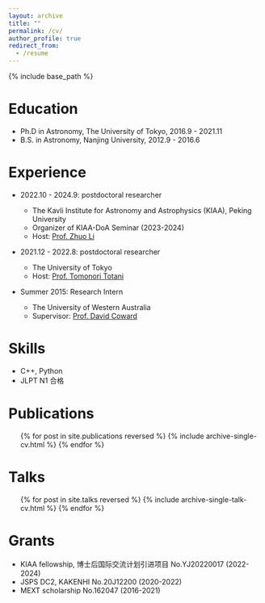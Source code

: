 ```yaml
---
layout: archive
title: ""
permalink: /cv/
author_profile: true
redirect_from:
  - /resume
---
```


{% include base_path %}

Education
======
* Ph.D in Astronomy, The University of Tokyo, 2016.9 - 2021.11
* B.S. in Astronomy, Nanjing University, 2012.9 - 2016.6

Experience
======
* 2022.10 - 2024.9: postdoctoral researcher
  * The Kavli Institute for Astronomy and Astrophysics (KIAA), Peking University
  * Organizer of KIAA-DoA Seminar (2023-2024)
  * Host: [Prof. Zhuo Li](https://kiaa.pku.edu.cn/info/1010/2662.htm)

* 2021.12 - 2022.8: postdoctoral researcher
  * The University of Tokyo
  * Host: [Prof. Tomonori Totani](https://sites.google.com/view/tomonori-totani-eng/)

* Summer 2015: Research Intern
  * The University of Western Australia
  * Supervisor: [Prof. David Coward](https://research-repository.uwa.edu.au/en/persons/david-coward)
  
Skills
======
* C++, Python
* JLPT N1 合格

Publications
======
  <ul>{% for post in site.publications reversed %}
    {% include archive-single-cv.html %}
  {% endfor %}</ul>
  
Talks
======
  <ul>{% for post in site.talks reversed %}
    {% include archive-single-talk-cv.html  %}
  {% endfor %}</ul>

Grants
======
* KIAA fellowship, 博士后国际交流计划引进项目 No.YJ20220017 (2022-2024)
* JSPS DC2, KAKENHI No.20J12200 (2020-2022)
* MEXT scholarship No.162047 (2016-2021)
  
<!---
Teaching
======
  <ul>{% for post in site.teaching reversed %}
    {% include archive-single-cv.html %}
  {% endfor %}</ul>
  
Service and leadership
======
* Currently signed in to 43 different slack teams
-->
